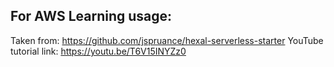 ## For AWS Learning usage: 
Taken from: https://github.com/jspruance/hexal-serverless-starter
YouTube tutorial link: https://youtu.be/T6V15INYZz0
